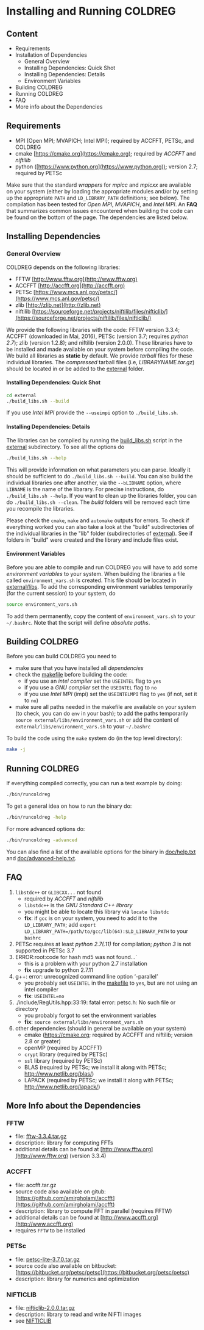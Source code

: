 # Installing and Running COLDREG




## Content

* Requirements
* Installation of Dependencies
	* General Overview
	* Installing Dependencies: Quick Shot
	* Installing Dependencies: Details
	* Environment Variables
* Building COLDREG
* Running COLDREG
* FAQ
* More info about the Dependencies




## Requirements

* MPI (Open MPI; MVAPICH; Intel MPI); required by ACCFFT, PETSc, and COLDREG
* cmake [https://cmake.org](https://cmake.org); required by *ACCFFT* and *niftilib*
* python ([https://www.python.org](https://www.python.org)); version 2.7; required by PETSc


Make sure that the standard *wrappers* for *mpicc* and *mpicxx* are available on your system (either by loading the appropriate modules and/or by setting up the appropriate `PATH` and `LD_LIBRARY_PATH` definitions; see below). The compilation has been tested for *Open MPI*, *MVAPICH*, and *Intel MPI*. An **FAQ** that summarizes common issues encountered when building the code can be found on the bottom of the page. The dependencies are listed below.




## Installing Dependencies


### General Overview

COLDREG depends on the following libraries:

* FFTW [http://www.fftw.org](http://www.fftw.org)
* ACCFFT [http://accfft.org](http://accfft.org) 
* PETSc [https://www.mcs.anl.gov/petsc/](https://www.mcs.anl.gov/petsc/) 
* zlib [http://zlib.net](http://zlib.net) 
* niftilib [https://sourceforge.net/projects/niftilib/files/nifticlib/](https://sourceforge.net/projects/niftilib/files/nifticlib/) 

We provide the following libraries with the code: FFTW version 3.3.4; ACCFFT (downloaded in Mai, 2016), PETSc (version 3.7; requires *python 2.7*); zlib (version 1.2.8); and niftilib (version 2.0.0). These libraries have to be installed and made available on your system before compiling the code. We build all libraries as **static** by default. We provide *tarball* files for these individual libraries. The *compressed* tarball files (i.e, *LIBRARYNAME.tar.gz*) should be located in or be added to the [external](../external) folder.


#### Installing Dependencies: Quick Shot

```bash
cd external
./build_libs.sh --build
```

If you use *Intel MPI* provide the `--useimpi` option to `./build_libs.sh`.


#### Installing Dependencies: Details

The libraries can be compiled by running the [build_libs.sh](../external/build_libs.sh) script in the [external](../external) subdirectory. To see all the options do

```bash
./build_libs.sh --help
```

This will provide information on what parameters you can parse. Ideally it should be sufficient to do `./build_libs.sh --build`. You can also build the individual libraries one after another, via the `--bLIBNAME` option, where `LIBNAME` is the name of the libarary. For precise instructions, do `./build_libs.sh --help`. If you want to clean up the libraries folder, you can do `./build_libs.sh --clean`. The *build* folders will be removed each time you recompile the libraries.

Please check the `cmake`, `make` and `automake` outputs for errors. To check if everything worked you can also take a look at the "build" subdirectories of the individual libraries in the "lib" folder (subdirectories of [external](../external)). See if folders in "build" were created and the library and include files exist.


#### Environment Variables 

Before you are able to compile and run COLDREG you will have to add some *environment variables* to your system. When building the libraries a file called `environment_vars.sh` is created. This file should be located in [external/libs](../external/libs). To add the corresponding environment variables temporarily (for the current session) to your system, do

```bash
source environment_vars.sh
```

To add them permanently, copy the content of `environment_vars.sh` to your `~/.bashrc`. Note that the script will define *absolute paths*.




## Building COLDREG

Before you can build COLDREG you need to

* make sure that you have installed all *dependencies*
* check the [makefile](makefile) before building the code:
	* if you use an *intel compiler* set the `USEINTEL` flag to `yes`
	* if you use a *GNU compiler* set the `USEINTEL` flag to `no`
	* if you use *Intel MPI* (impi) set the `USEINTELMPI` flag to `yes` (if not, set it to `no`)
* make sure all paths needed in the makefile are available on your system (to check, you can do `env` in your bash); to add the paths temporarily `source external/libs/environment_vars.sh` or add the content of `external/libs/environment_vars.sh` to your `~/.bashrc`

To build the code using the `make` system do (in the top level directory):

```bash
make -j
```




## Running COLDREG

If everything compiled correctly, you can run a test example by doing:

```bash
./bin/runcoldreg
```

To get a general idea on how to run the binary do:

```bash
./bin/runcoldreg -help
```

For more advanced options do:

```bash
./bin/runcoldreg -advanced
```

You can also find a list of the available options for the binary in [doc/help.txt](help.txt) and [doc/advanced-help.txt](advanced-help.txt).




## FAQ

1. `libstdc++` or `GLIBCXX...` not found
	* required by *ACCFFT* and *niftilib*
	* `libstdc++` is the *GNU Standard C++ library*
	* you might be able to locate this library via `locate libstdc`
	* **fix**: if `gcc` is on your system, you need to add it to the `LD_LIBRARY_PATH`; add `export LD_LIBRARY_PATH=/path/to/gcc/lib(64):$LD_LIBRARY_PATH` to your `bashrc`
2. PETSc requires at least *python 2.7(.11)* for compilation; *python 3* is not supported in PETSc 3.7
3. ERROR:root:code for hash md5 was not found...`
	* this is a problem with your python 2.7 installation
	* **fix** upgrade to python 2.7.11
4. g++: error: unrecognized command line option ‘-parallel’
	* you probably set `USEINTEL` in the [makefile](../makefile) to `yes`, but are not using an intel compiler
	* **fix**: `USEINTEL=no`
5. ./include/RegUtils.hpp:33:19: fatal error: petsc.h: No such file or directory
	* you probably forgot to set the environment variables
	* **fix**: `source external/libs/environment_vars.sh`
6. other dependencies (should in general be available on your system)
	* cmake (https://cmake.org; required by ACCFFT and niftilib; version 2.8 or greater)
	* openMP (required by ACCFFT)
	* `crypt` library (required by PETSc)
	* `ssl` library (required by PETSc)
	* BLAS (required by PETSc; we install it along with PETSc; http://www.netlib.org/blas/)
	* LAPACK (required by PETSc; we install it along with PETSc; http://www.netlib.org/lapack/)




## More Info about the Dependencies


### FFTW

* file: [fftw-3.3.4.tar.gz](ftp://ftp.fftw.org/pub/fftw/fftw-3.3.4.tar.gz)
* description: library for computing FFTs
* additional details can be found at [http://www.fftw.org](http://www.fftw.org) (version 3.3.4)


### ACCFFT

* file: accfft.tar.gz
* source code also available on gitub: [https://github.com/amirgholami/accfft](https://github.com/amirgholami/accfft)
* description: library to compute FFT in parallel (requires FFTW)
* additional details can be found at [http://www.accfft.org](http://www.accfft.org)
* requires `FFTW` to be installed


### PETSc

* file: [petsc-lite-3.7.0.tar.gz](http://ftp.mcs.anl.gov/pub/petsc/release-snapshots/petsc-lite-3.7.0.tar.gz)
* source code also available on bitbucket: [https://bitbucket.org/petsc/petsc](https://bitbucket.org/petsc/petsc)
* description: library for numerics and optimization


### NIFTICLIB

* file: [nifticlib-2.0.0.tar.gz](https://sourceforge.net/projects/niftilib/files/nifticlib/nifticlib_2_0_0/)
* description: library to read and write NIFTI images
* see [NIFTICLIB](https://sourceforge.net/projects/niftilib/files/nifticlib/) 
